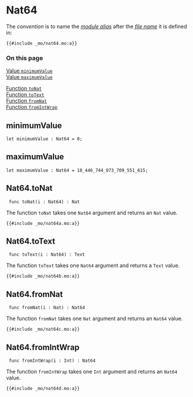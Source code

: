 # Nat64

The _convention_ is to name the [_module alias_](/common-programming-concepts/modules.html#type-imports-and-renaming) after the [_file name_](/common-programming-concepts/modules.html#imports) it is defined in:

```motoko
{{#include _mo/nat64.mo:a}}
```

### On this page

[Value `minimumValue`](#minimumvalue)  
[Value `maximumValue`](#maximumvalue)

[Function `toNat`](#nat64tonat)  
[Function `toText`](#nat64totext)  
[Function `fromNat`](#nat64fromnat)  
[Function `fromIntWrap`](#nat64fromintwrap)

## minimumValue

```motoko
let minimumValue : Nat64 = 0;
```

## maximumValue

```motoko
let maximumValue : Nat64 = 18_446_744_073_709_551_615;
```

## Nat64.toNat

```motoko
 func toNat(i : Nat64) : Nat
```

The function `toNat` takes one `Nat64` argument and returns an `Nat` value.

```motoko, run
{{#include _mo/nat64a.mo:a}}
```

## Nat64.toText

```motoko
 func toText(i : Nat64) : Text
```

The function `toText` takes one `Nat64` argument and returns a `Text` value.

```motoko, run
{{#include _mo/nat64b.mo:a}}
```

## Nat64.fromNat

```motoko
 func fromNat(i : Nat) : Nat64
```

The function `fromNat` takes one `Nat` argument and returns an `Nat64` value.

```motoko, run
{{#include _mo/nat64c.mo:a}}
```

## Nat64.fromIntWrap

```motoko
 func fromIntWrap(i : Int) : Nat64
```

The function `fromIntWrap` takes one `Int` argument and returns an `Nat64` value.

```motoko, run
{{#include _mo/nat64d.mo:a}}
```
